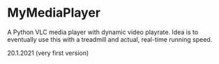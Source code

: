 # MyMediaPlayer

A Python VLC media player with dynamic video playrate. Idea is to eventually use this with a treadmill and actual, real-time running speed.

20.1.2021 (very first version)

